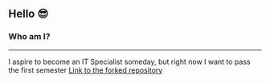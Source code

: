 ## Hello 😎
### Who am I?
***
I aspire to become an IT Specialist someday, but right now I want to pass the first semester
[Link to the forked repository](https://github.com/MTSSkibid/Rubick-s-Cube-Dataset)
